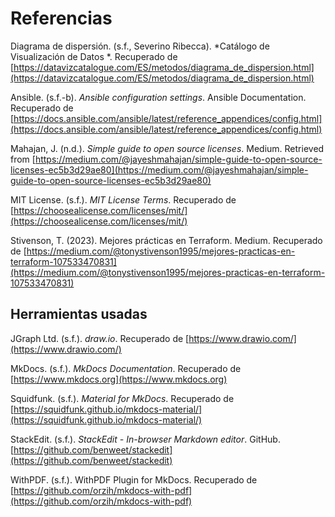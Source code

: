# Referencias

Diagrama de dispersión. (s.f., Severino Ribecca). *Catálogo de Visualización de Datos *. Recuperado de [https://datavizcatalogue.com/ES/metodos/diagrama_de_dispersion.html](https://datavizcatalogue.com/ES/metodos/diagrama_de_dispersion.html)

Ansible. (s.f.-b). *Ansible configuration settings*. Ansible Documentation. Recuperado de [https://docs.ansible.com/ansible/latest/reference_appendices/config.html](https://docs.ansible.com/ansible/latest/reference_appendices/config.html)

Mahajan, J. (n.d.). *Simple guide to open source licenses*. Medium. Retrieved from [https://medium.com/@jayeshmahajan/simple-guide-to-open-source-licenses-ec5b3d29ae80](https://medium.com/@jayeshmahajan/simple-guide-to-open-source-licenses-ec5b3d29ae80)

MIT License. (s.f.). *MIT License Terms*. Recuperado de [https://choosealicense.com/licenses/mit/](https://choosealicense.com/licenses/mit/)

Stivenson, T. (2023). Mejores prácticas en Terraform. Medium. Recuperado de [https://medium.com/@tonystivenson1995/mejores-practicas-en-terraform-107533470831](https://medium.com/@tonystivenson1995/mejores-practicas-en-terraform-107533470831)

## Herramientas usadas

JGraph Ltd. (s.f.). *draw.io*. Recuperado de [https://www.drawio.com/](https://www.drawio.com/)

MkDocs. (s.f.). *MkDocs Documentation*. Recuperado de [https://www.mkdocs.org](https://www.mkdocs.org)

Squidfunk. (s.f.). *Material for MkDocs*. Recuperado de [https://squidfunk.github.io/mkdocs-material/](https://squidfunk.github.io/mkdocs-material/)

StackEdit. (s.f.). *StackEdit - In-browser Markdown editor*. GitHub. [https://github.com/benweet/stackedit](https://github.com/benweet/stackedit)

WithPDF. (s.f.). WithPDF Plugin for MkDocs. Recuperado de [https://github.com/orzih/mkdocs-with-pdf](https://github.com/orzih/mkdocs-with-pdf)
